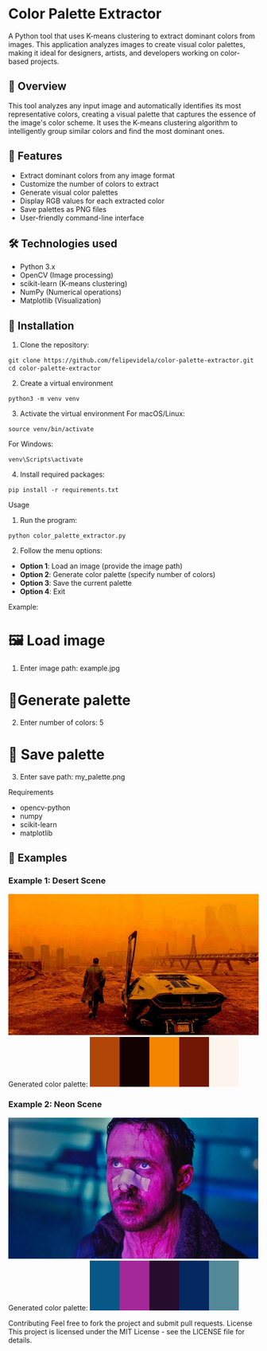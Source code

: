 # Color Palette Extractor

A Python tool that uses K-means clustering to extract dominant colors from images. This application analyzes images to create visual color palettes, making it ideal for designers, artists, and developers working on color-based projects.

## 🎨 Overview
This tool analyzes any input image and automatically identifies its most representative colors, creating a visual palette that captures the essence of the image's color scheme. It uses the K-means clustering algorithm to intelligently group similar colors and find the most dominant ones.

## 🌟 Features
- Extract dominant colors from any image format
- Customize the number of colors to extract
- Generate visual color palettes
- Display RGB values for each extracted color
- Save palettes as PNG files
- User-friendly command-line interface

## 🛠️ Technologies used
- Python 3.x
- OpenCV (Image processing)
- scikit-learn (K-means clustering)
- NumPy (Numerical operations)
- Matplotlib (Visualization)

## 🧩 Installation

1. Clone the repository:
```
git clone https://github.com/felipevidela/color-palette-extractor.git
cd color-palette-extractor
```


2. Create a virtual environment
```
python3 -m venv venv
```

3. Activate the virtual environment
For macOS/Linux:

```
source venv/bin/activate
```

For Windows:

```
venv\Scripts\activate
```

4. Install required packages:

```
pip install -r requirements.txt
```

Usage
1. Run the program:

```
python color_palette_extractor.py
```

2. Follow the menu options:

- **Option 1**: Load an image (provide the image path)
- **Option 2**: Generate color palette (specify number of colors)
- **Option 3**: Save the current palette
- **Option 4**: Exit

Example:

# 🖼️ Load image
1. Enter image path: example.jpg

# 🎨Generate palette
2. Enter number of colors: 5

# 💾 Save palette
3. Enter save path: my_palette.png

Requirements

- opencv-python
- numpy
- scikit-learn
- matplotlib

## 🎨 Examples

### Example 1: Desert Scene
![Desert Scene](examples/blade_runner_scene1.jpg)
Generated color palette:
![Desert Palette](examples/blade_runner_palette1.png)

### Example 2: Neon Scene
![Neon Scene](examples/blade_runner_scene2.jpg)
Generated color palette:
![Neon Palette](examples/blade_runner_palette2.png)


Contributing
Feel free to fork the project and submit pull requests.
License
This project is licensed under the MIT License - see the LICENSE file for details.





















